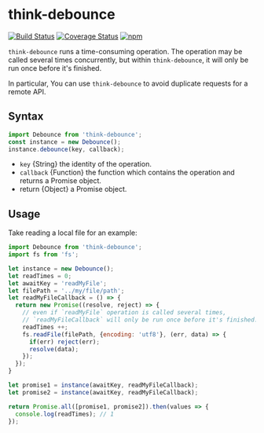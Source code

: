 # think-debounce
[![Build Status](https://img.shields.io/travis/thinkjs/think-debounce/master.svg?style=flat-square)](https://travis-ci.org/thinkjs/think-debounce)
[![Coverage Status](https://img.shields.io/coveralls/thinkjs/think-debounce/master.svg?style=flat-square)](https://coveralls.io/github/thinkjs/think-debounce?branch=master)
[![npm](https://img.shields.io/npm/v/think-debounce.svg?colorB=brightgreen&style=flat-square)](https://www.npmjs.com/package/think-debounce)

`think-debounce` runs a time-consuming operation. The operation may be called several times concurrently, but within `think-debounce`, it will only be run once before it's finished.

In particular, You can use `think-debounce` to avoid duplicate requests for a remote API.

## Syntax

```js
import Debounce from 'think-debounce';
const instance = new Debounce();
instance.debounce(key, callback);
```

- `key` {String} the identity of the operation.
- `callback` {Function} the function which contains the operation and returns a Promise object.
- return {Object} a Promise object.

## Usage

Take reading a local file for an example:

```js
import Debounce from 'think-debounce';
import fs from 'fs';

let instance = new Debounce();
let readTimes = 0;
let awaitKey = 'readMyFile';
let filePath = '../my/file/path';
let readMyFileCallback = () => {
  return new Promise((resolve, reject) => {
    // even if `readMyFile` operation is called several times,
    // `readMyFileCallback` will only be run once before it's finished.
    readTimes ++;
    fs.readFile(filePath, {encoding: 'utf8'}, (err, data) => {
      if(err) reject(err);
      resolve(data);
    });
  });
}

let promise1 = instance(awaitKey, readMyFileCallback);
let promise2 = instance(awaitKey, readMyFileCallback);

return Promise.all([promise1, promise2]).then(values => {
  console.log(readTimes); // 1
});
```
